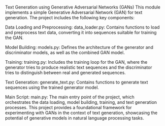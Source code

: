 Text Generation using Generative Adversarial Networks (GANs)
This module implements a simple Generative Adversarial Network (GAN) for text generation. The project includes the following key components:

Data Loading and Preprocessing:
data_loader.py: 
Contains functions to load and preprocess text data, converting it into sequences suitable for training the GAN.

Model Building:
models.py: Defines the architecture of the generator and discriminator models, as well as the combined GAN model.

Training:
training.py: Includes the training loop for the GAN, where the generator tries to produce realistic text sequences and the discriminator tries to distinguish between real and generated sequences.

Text Generation:
generate_text.py: Contains functions to generate text sequences using the trained generator model.

Main Script:
main.py: The main entry point of the project, which orchestrates the data loading, model building, training, and text generation processes.
This project provides a foundational framework for experimenting with GANs in the context of text generation, showcasing the potential of generative models in natural language processing tasks.

